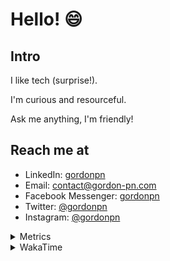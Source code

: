 # Hello! 😄

## Intro

I like tech (surprise!).

I'm curious and resourceful.

Ask me anything, I'm friendly!

## Reach me at

- LinkedIn: [gordonpn](https://www.linkedin.com/in/gordonpn/)
- Email: [contact@gordon-pn.com](mailto:contact@gordon-pn.com)
- Facebook Messenger: [gordonpn](https://www.messenger.com/t/Gordonpn)
- Twitter: [@gordonpn](https://twitter.com/Gordonpn)
- Instagram: [@gordonpn](https://www.instagram.com/gordonpn/)

<details>
  <summary>Metrics</summary>

  <img align="center" src="https://github.com/gordonpn/gordonpn/blob/master/github-metrics.svg" alt="GitHub Metrics">

</details>

<details>
  <summary>WakaTime</summary>

  <!--START_SECTION:waka-->
📊 **This Week I Spent My Time On** 

```text
💬 Programming Languages: 
Java                     9 hrs 45 mins       █████████████████████░░░░   83.92 % 
XML                      35 mins             █░░░░░░░░░░░░░░░░░░░░░░░░   05.02 % 
Brazil Dependency Config 31 mins             █░░░░░░░░░░░░░░░░░░░░░░░░   04.55 % 
Ruby                     13 mins             ░░░░░░░░░░░░░░░░░░░░░░░░░   01.94 % 
Groovy                   11 mins             ░░░░░░░░░░░░░░░░░░░░░░░░░   01.65 % 

🔥 Editors: 
Intellijidea             11 hrs 37 mins      █████████████████████████   100.00 % 
```


 Last Updated on 28/01/2024 10:18:03 UTC
<!--END_SECTION:waka-->
</details>
